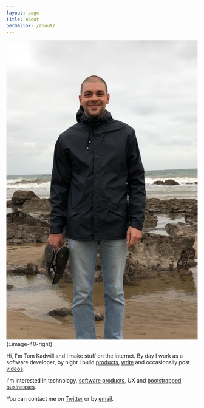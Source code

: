 ```yaml
---
layout: page
title: About
permalink: /about/
---
```


![Tom](/assets/tom-wales.png){:.image-40-right}

Hi, I'm Tom Kadwill and I make stuff on the internet. By day I work as a software developer, by night I build [products](/projects), [write](/) and occasionally post [videos](https://www.youtube.com/user/kadwill/videos).

I'm interested in technology, [software products](https://www.producthunt.com/@tomkadwill), UX and [bootstrapped businesses](https://www.indiehackers.com/tomkadwill).

You can contact me on [Twitter](https://twitter.com/tomkadwill) or by <a href="mailto:tomkadwill@gmail.com">email</a>.